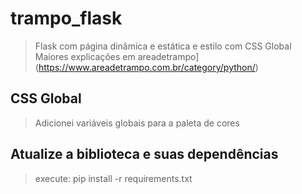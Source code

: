 # trampo_flask 
>Flask com página dinâmica e estática e estilo com CSS Global
>Maiores explicações em areadetrampo](https://www.areadetrampo.com.br/category/python/)

## CSS Global
>Adicionei variáveis globais para a paleta de cores

## Atualize a biblioteca e suas dependências
>execute: pip install -r requirements.txt

